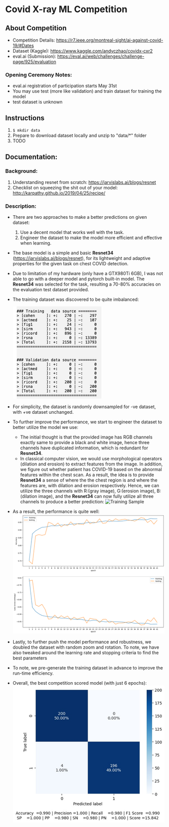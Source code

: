 # Covid X-ray ML Competition

## About Competition
- Competition Details: https://r7.ieee.org/montreal-sight/ai-against-covid-19/#Dates
- Dataset (Kaggle): https://www.kaggle.com/andyczhao/covidx-cxr2
- eval.ai (Submission): https://eval.ai/web/challenges/challenge-page/925/evaluation

### Opening Ceremony Notes:

- eval.ai registration of participation starts May 31st
- You may use test (more like validation) and train dataset for training the model
- test dataset is unknown


## Instructions
1. ```$ mkdir data```
2. Prepare to download dataset locally and unzip to "data/*" folder
3. TODO

## Documentation:
### Background:
1. Understanding resnet from scratch: https://jarvislabs.ai/blogs/resnet
2. Checklist on squeezing the shit out of your model: http://karpathy.github.io/2019/04/25/recipe/


### Description:
- There are two approaches to make a better predictions on given dataset:
    1. Use a decent model that works well with the task.
    2. Engineer the dataset to make the model more efficient and effective when learning.
- The base model is a simple and basic **Resnet34** (https://jarvislabs.ai/blogs/resnet), for its lightweight and adaptive properties for the given task on chest COVID detection.
- Due to limitation of my hardware (only have a GTX980Ti 6GB), I was not able to go with a deeper model and pytorch built-in model. The **Resnet34** was selected for the task, resulting a 70-80% accuracies on the evaluation test dataset provided.
- The training dataset was discovered to be quite imbalanced:
    
    ![dataset](img/dataset.png)
- For simplicity, the dataset is randomly downsampled for -ve dataset, with +ve dataset unchanged.
- To further improve the performance, we start to engineer the dataset to better utilize the model we use:
    - The initial thought is that the provided image has RGB channels exactly same to provide a black and white image, hence three channels have duplicated information, which is redundant for **Resnet34**.
    - In classical computer vision, we would use morphological operators (dilation and erosion) to extract features from the image. In addition, we figure out whether patient has COVID-19 based on the abnormal features within the chest scan. As a result, the idea is to provide **Resnet34** a sense of where the the chest region is and where the features are, with dilation and erosion respectively. Hence, we can utilize the three channels with R:(gray image), G:(erosion image), B:(dilation image), and the **Resnet34** can now fully utilize all three channels to produce a better prediction:
        ![Training Sample](output/CUSTOM-MODEL/v6-custom-3/plot_training-sample.png)
- As a result, the performance is quite well:
    ![Training Progress](output/CUSTOM-MODEL/v6-custom-3/training_progress[v6-custom-3].png)
- Lastly, to further push the model performance and robustness, we doubled the dataset with random zoom and rotation. To note, we have also tweaked around the learning rate and stopping criteria to find the best parameters
- To note, we pre-generate the training dataset in advance to improve the run-time efficiency.
- Overall, the best competition scored model (with just 6 epochs): 
    ![confusion matrix](output/CUSTOM-MODEL/v6-custom-with-aug-3/models/confusion_matrix_6:100.jpg)
